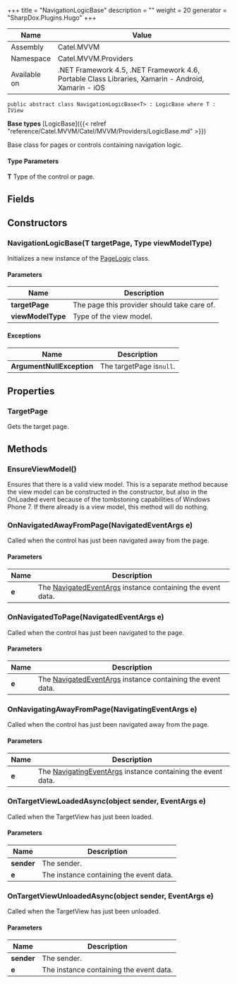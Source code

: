 

+++
title = "NavigationLogicBase" 
description = ""
weight = 20
generator = "SharpDox.Plugins.Hugo"
+++

Name|Value
---|---
Assembly|Catel.MVVM
Namespace|Catel.MVVM.Providers
Available on|.NET Framework 4.5, .NET Framework 4.6, Portable Class Libraries, Xamarin - Android, Xamarin - iOS

```
public abstract class NavigationLogicBase<T> : LogicBase where T : IView 
```

**Base types**
[LogicBase]({{< relref "reference/Catel.MVVM/Catel/MVVM/Providers/LogicBase.md" >}})

Base class for pages or controls containing navigation logic.

#### Type Parameters

**T**
Type of the control or page.

## Fields

## Constructors

### NavigationLogicBase(T targetPage, Type viewModelType)

Initializes a new instance of the [PageLogic](#) class.

#### Parameters

Name|Description
---|---
**targetPage**|The page this provider should take care of.
**viewModelType**|Type of the view model.

#### Exceptions

Name|Description
---|---
**ArgumentNullException**|The targetPage is`null`.

## Properties

### TargetPage

Gets the target page.

## Methods

### EnsureViewModel()

Ensures that there is a valid view model. This is a separate method because the view model can be constructed in the constructor, but also in the OnLoaded event because of the tombstoning capabilities of Windows Phone 7. If there already is a view model, this method will do nothing.

### OnNavigatedAwayFromPage(NavigatedEventArgs e)

Called when the control has just been navigated away from the page.

#### Parameters

Name|Description
---|---
**e**|The [NavigatedEventArgs](#) instance containing the event data.

### OnNavigatedToPage(NavigatedEventArgs e)

Called when the control has just been navigated to the page.

#### Parameters

Name|Description
---|---
**e**|The [NavigatedEventArgs](#) instance containing the event data.

### OnNavigatingAwayFromPage(NavigatingEventArgs e)

Called when the control has just been navigated away from the page.

#### Parameters

Name|Description
---|---
**e**|The [NavigatingEventArgs](#) instance containing the event data.

### OnTargetViewLoadedAsync(object sender, EventArgs e)

Called when the TargetView has just been loaded.

#### Parameters

Name|Description
---|---
**sender**|The sender.
**e**|The instance containing the event data.

### OnTargetViewUnloadedAsync(object sender, EventArgs e)

Called when the TargetView has just been unloaded.

#### Parameters

Name|Description
---|---
**sender**|The sender.
**e**|The instance containing the event data.

